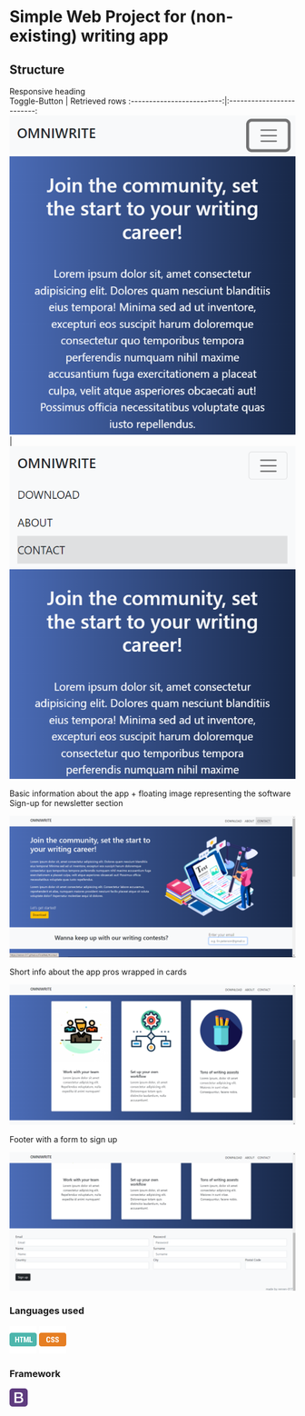 # Simple Web Project for (non-existing) writing app


## Structure

Responsive heading  
Toggle-Button             |  Retrieved rows
:-------------------------:|:-------------------------:
![](img/phonescreen2.PNG)  |  ![](img/phonescreen.PNG)  

Basic information about the app + floating image representing the software  
Sign-up for newsletter section

![firstsection](img/firstsection.png)

Short info about the app pros wrapped in cards

![secondsection](img/secondsection.png)

Footer with a form to sign up

![thirdsection](img/thirdsection.png)

### Languages used  

![html](img/html.png)
![css](img/css.png)

### Framework  
![bootstrap](img/bootstrap.png)

